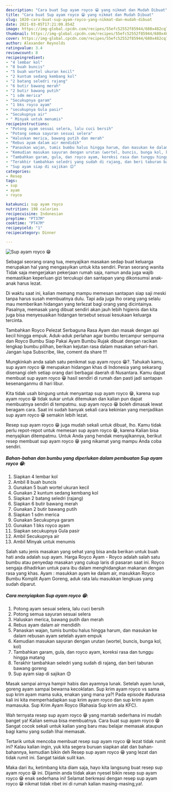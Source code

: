 ```yaml
---
description: "Cara buat Sup ayam royco 😁 yang nikmat dan Mudah Dibuat"
title: "Cara buat Sup ayam royco 😁 yang nikmat dan Mudah Dibuat"
slug: 1020-cara-buat-sup-ayam-royco-yang-nikmat-dan-mudah-dibuat
date: 2021-03-05T17:21:09.854Z
image: https://img-global.cpcdn.com/recipes/55efc52552f85944/680x482cq70/sup-ayam-royco-😁-foto-resep-utama.jpg
thumbnail: https://img-global.cpcdn.com/recipes/55efc52552f85944/680x482cq70/sup-ayam-royco-😁-foto-resep-utama.jpg
cover: https://img-global.cpcdn.com/recipes/55efc52552f85944/680x482cq70/sup-ayam-royco-😁-foto-resep-utama.jpg
author: Alexander Reynolds
ratingvalue: 3.4
reviewcount: 8
recipeingredient:
- "4 lembar kol"
- "8 buah buncis"
- "5 buah wortel ukuran kecil"
- "2 kuntum sedang kembang kol"
- "2 batang seledri rajang"
- "6 butir bawang merah"
- "2 butir bawang putih"
- "1 sdm merica"
- "Secukupnya garam"
- "1 bks royco ayam"
- "secukupnya Gula pasir"
- "Secukupnya air"
- " Minyak untuk menumis"
recipeinstructions:
- "Potong ayam sesuai selera, lalu cuci bersih"
- "Potong semua sayuran sesuai selera"
- "Haluskan merica, bawang putih dan merah"
- "Rebus ayam dalam air mendidih"
- "Panaskan wajan, tumis bumbu halus hingga harum, dan masukan ke dalam rebusan ayam setelah ayam empuk"
- "Kemudian masukan sayuran dengan urutan (wortel, buncis, bunga kol, kol)"
- "Tambahkan garam, gula, dan royco ayam, koreksi rasa dan tunggu hingga matang"
- "Terakhir tambahkan seledri yang sudah di rajang, dan beri taburan bawang goreng"
- "Sup ayam siap di sajikan 😊"
categories:
- Resep
tags:
- sup
- ayam
- royco

katakunci: sup ayam royco 
nutrition: 198 calories
recipecuisine: Indonesian
preptime: "PT37M"
cooktime: "PT47M"
recipeyield: "1"
recipecategory: Dinner

---
```



![Sup ayam royco 😁](https://img-global.cpcdn.com/recipes/55efc52552f85944/680x482cq70/sup-ayam-royco-😁-foto-resep-utama.jpg)

Sebagai seorang orang tua, menyajikan masakan sedap buat keluarga merupakan hal yang mengasyikan untuk kita sendiri. Peran seorang  wanita Tidak saja mengerjakan pekerjaan rumah saja, namun anda juga wajib memastikan keperluan gizi tercukupi dan santapan yang dikonsumsi anak-anak harus lezat.

Di waktu  saat ini, kalian memang mampu memesan santapan siap saji meski tanpa harus susah membuatnya dulu. Tapi ada juga lho orang yang selalu mau memberikan hidangan yang terlezat bagi orang yang dicintainya. Pasalnya, memasak yang dibuat sendiri akan jauh lebih higienis dan kita juga bisa menyesuaikan hidangan tersebut sesuai kesukaan keluarga tercinta. 

Tambahkan Royco Pelezat Serbaguna Rasa Ayam dan masak dengan api kecil hingga empuk. Aduk-aduk perlahan agar bumbu tercampur sempurna dan Royco Bumbu Siap Pakai Ayam Bumbu Rujak dibuat dengan racikan lengkap bumbu pilihan, berikan kejutan rasa dalam masakan sehari-hari. Jangan lupa Subscribe, like, coment da share !!!

Mungkinkah anda salah satu penikmat sup ayam royco 😁?. Tahukah kamu, sup ayam royco 😁 merupakan hidangan khas di Indonesia yang sekarang disenangi oleh setiap orang dari berbagai daerah di Nusantara. Kamu dapat membuat sup ayam royco 😁 hasil sendiri di rumah dan pasti jadi santapan kesenanganmu di hari libur.

Kita tidak usah bingung untuk menyantap sup ayam royco 😁, karena sup ayam royco 😁 tidak sukar untuk ditemukan dan kalian pun dapat membuatnya sendiri di tempatmu. sup ayam royco 😁 boleh dimasak lewat beragam cara. Saat ini sudah banyak sekali cara kekinian yang menjadikan sup ayam royco 😁 semakin lebih lezat.

Resep sup ayam royco 😁 juga mudah sekali untuk dibuat, lho. Kamu tidak perlu repot-repot untuk memesan sup ayam royco 😁, karena Kalian bisa menyajikan ditempatmu. Untuk Anda yang hendak menyajikannya, berikut resep membuat sup ayam royco 😁 yang nikamat yang mampu Anda coba sendiri.

<!--inarticleads1-->

##### Bahan-bahan dan bumbu yang diperlukan dalam pembuatan Sup ayam royco 😁:

1. Siapkan 4 lembar kol
1. Ambil 8 buah buncis
1. Gunakan 5 buah wortel ukuran kecil
1. Gunakan 2 kuntum sedang kembang kol
1. Siapkan 2 batang seledri (rajang)
1. Siapkan 6 butir bawang merah
1. Gunakan 2 butir bawang putih
1. Siapkan 1 sdm merica
1. Gunakan Secukupnya garam
1. Gunakan 1 bks royco ayam
1. Siapkan secukupnya Gula pasir
1. Ambil Secukupnya air
1. Ambil  Minyak untuk menumis


Salah satu jenis masakan yang sehat yang bisa anda berikan untuk buah hati anda adalah sup ayam. Harga Royco Ayam - Royco adalah salah satu bumbu atau penyedap masakan yang cukup laris di pasaran saat ini. Royco sengaja dihadirkan untuk para ibu dalam menghidangkan makanan dengan rasa yang khas. Ayam : masukkan ayam ke dalam air, masukkan Royco Bumbu Komplit Ayam Goreng, aduk rata lalu masukkan lengkuas yang sudah diparut. 

<!--inarticleads2-->

##### Cara menyiapkan Sup ayam royco 😁:

1. Potong ayam sesuai selera, lalu cuci bersih
1. Potong semua sayuran sesuai selera
1. Haluskan merica, bawang putih dan merah
1. Rebus ayam dalam air mendidih
1. Panaskan wajan, tumis bumbu halus hingga harum, dan masukan ke dalam rebusan ayam setelah ayam empuk
1. Kemudian masukan sayuran dengan urutan (wortel, buncis, bunga kol, kol)
1. Tambahkan garam, gula, dan royco ayam, koreksi rasa dan tunggu hingga matang
1. Terakhir tambahkan seledri yang sudah di rajang, dan beri taburan bawang goreng
1. Sup ayam siap di sajikan 😊


Masak sampai airnya hampir habis dan ayamnya lunak. Setelah ayam lunak, goreng ayam sampai bewarna kecoklatan. Sup krim ayam royco vs sama sup krim ayam mama suka, enakan yang mana ya?! Pada episode #adurasa kali ini kita memperhadapkan sup krim ayam royco dan sup krim ayam mamasuka. Sup Krim Ayam Royco (Rahasia Sup krim ala KFC). 

Wah ternyata resep sup ayam royco 😁 yang mantab sederhana ini mudah banget ya! Kalian semua bisa membuatnya. Cara buat sup ayam royco 😁 Sangat cocok sekali untuk kalian yang baru mau belajar memasak ataupun bagi kamu yang sudah lihai memasak.

Tertarik untuk mencoba membuat resep sup ayam royco 😁 lezat tidak rumit ini? Kalau kalian ingin, yuk kita segera buruan siapkan alat dan bahan-bahannya, kemudian bikin deh Resep sup ayam royco 😁 yang lezat dan tidak rumit ini. Sangat taidak sulit kan. 

Maka dari itu, ketimbang kita diam saja, hayo kita langsung buat resep sup ayam royco 😁 ini. Dijamin anda tiidak akan nyesel bikin resep sup ayam royco 😁 enak sederhana ini! Selamat berkreasi dengan resep sup ayam royco 😁 nikmat tidak ribet ini di rumah kalian masing-masing,ya!.

